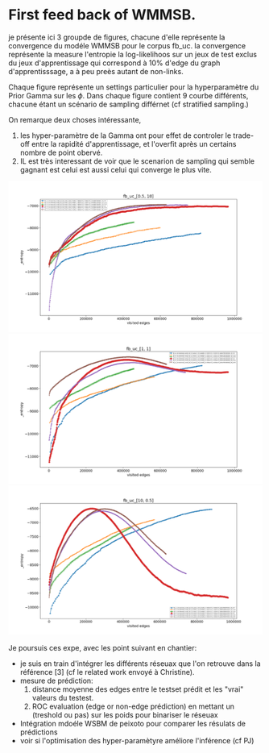 

# First feed back of WMMSB.

je présente ici 3 groupde de figures, chacune d'elle représente la convergence du modéle WMMSB pour le corpus fb_uc. la convergence représente la measure l'entropie la log-likelihoos sur un jeux de test exclus du jeux d'apprentissage qui correspond à 10% d'edge du graph d'apprentisssage, a à peu preès autant de non-links.

Chaque figure représente un settings particulier  pour la hyperparamètre du Prior Gamma sur les $\phi$.  Dans chaque figure contient 9 courbe différents, chacune étant un scénario de sampling différnet (cf stratified sampling.)

On remarque deux choses intéressante, 
   
1. les hyper-paramètre de la Gamma ont pour effet de controler le trade-off entre la rapidité d'apprentissage, et l'overfit après un certains nombre de point obervé.
2. IL est très interessant de voir que le scenarion de sampling qui semble gagnant est celui est aussi celui qui converge le plus vite.

![Wmmsb with Beta prior [shape, scale]](Figure_1.png)
![Wmmsb with Beta prior [shape, scale]](Figure_2.png)
![Wmmsb with Beta prior [shape, scale]](Figure_3.png)



Je poursuis ces expe, avec les point suivant en chantier:

* je suis en train d'intégrer les différents réseuax que l'on retrouve dans la référence [3] (cf le related work envoyé à Christine).
* mesure de prédiction:
    1. distance moyenne des edges entre le testset prédit et les "vrai" valeurs du testest.
    2. ROC evaluation (edge or non-edge prédiction) en mettant un (treshold ou pas) sur les poids pour binariser le réseuax
* Intégration mdoéle WSBM de peixoto pour comparer les résulats de prédictions
* voir si l'optimisation des hyper-paramètyre améliore l'inférence (cf PJ)



